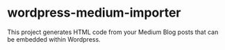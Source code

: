# wordpress-medium-importer
This project generates HTML code from your Medium Blog posts that can be embedded within Wordpress.
